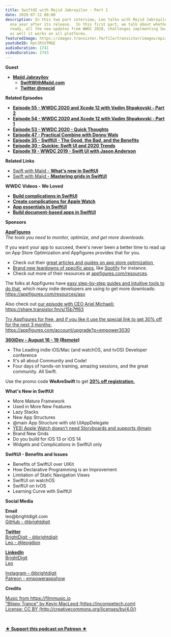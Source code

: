 ```yaml
---
title: SwiftUI with Majid Jabrayilov - Part 1
date: 2020-07-12 08:00
description: In this two part interview, Leo talks with Majid Jabrayilov about SwiftUI
  one year after its release.  In this first part, we talk about whether it is production
  ready, all the new updates from WWDC 2020, challenges implmenting SwiftUI, as well
  as well it works on all platforms.
featuredImage: https://images.transistor.fm/file/transistor/images/episode/287811/full_1593573940-artwork.jpg
youtubeID: RptJR1VfMGE
audioDuration: 1741
videoDuration: 1743
---
```

<p><b>Guest</b></p><ul><li>
<a href="https://swiftwithmajid.com"><strong>Majid Jabrayilov</strong></a><ul>
<li><a href="https://swiftwithmajid.com"><strong>SwiftWithMajid.com</strong></a></li>
<li><a href="https://twitter.com/mecid"><strong>Twitter @mecid</strong></a></li>
</ul>
</li></ul><p><b>Related Episodes</b></p><ul>
<li><a href="https://share.transistor.fm/s/51c9a342"><strong>Episode 55 - WWDC 2020 and Xcode 12 with Vadim Shpakovski - Part 2</strong></a></li>
<li><a href="https://share.transistor.fm/s/2c23d28a"><strong>Episode 54 - WWDC 2020 and Xcode 12 with Vadim Shpakovski - Part 1</strong></a></li>
<li><a href="https://share.transistor.fm/s/8f940315"><strong>Episode 53 - WWDC 2020 - Quick Thoughts</strong></a></li>
<li><a href="https://share.transistor.fm/s/8442feb7"><strong>Episode 47 - Practical Combine with Donny Wals</strong></a></li>
<li><a href="https://share.transistor.fm/s/87165d83"><strong>Episode 35 - SwiftUI - The Good, the Bad, and the Benefits</strong></a></li>
<li><a href="https://share.transistor.fm/s/2f12eb02"><strong>Episode 30 - Quickie: Swift UI and 2020 Trends</strong></a></li>
<li><a href="https://share.transistor.fm/s/3051561"><strong>Episode 19 - WWDC 2019 - Swift UI with Jason Anderson</strong></a></li>
</ul><p><b>Related Links</b></p><ul>
<li><a href="https://swiftwithmajid.com/2020/06/23/what-is-new-in-swiftui/">Swift with Majid - <strong>What's new in SwiftUI</strong></a></li>
<li><a href="https://swiftwithmajid.com/2020/07/08/mastering-grids-in-swiftui/">Swift with Majid - <strong>Mastering grids in SwiftUI</strong></a></li>
</ul><p><strong>WWDC Videos - We Loved</strong></p><ul>
<li><a href="https://developer.apple.com/videos/play/wwdc2020/10048/"><strong>Build complications in SwiftUI</strong></a></li>
<li><a href="https://developer.apple.com/videos/play/wwdc2020/10046/"><strong>Create complications for Apple Watch</strong></a></li>
<li><a href="https://developer.apple.com/videos/play/wwdc2020/10037/"><strong>App essentials in SwiftUI</strong></a></li>
<li><a href="https://developer.apple.com/videos/play/wwdc2020/10039/"><strong>Build document-based apps in SwiftUI</strong></a></li>
</ul><p><b>Sponsors</b></p><p><a href="https://appfigures.com/account/upgrade?p=empower3030"><strong>AppFigures</strong></a><strong><br></strong><em>The tools you need to monitor, optimize, and get more downloads.</em><strong></strong></p><p>If you want your app to succeed, there's never been a better time to read up on App Store Optimization and Appfigures provides that for you. </p><ul>
<li>Check out their <a href="https://appfigures.com/resources">great articles and guides on app store optimization </a>
</li>
<li>
<a href="https://appfigures.com/resources/tagged/aso-teardown">Brand new teardowns of specific apps</a>, like <a href="https://appfigures.com/resources/aso/optimization-teardown-spotify">Spotify</a> for instance. </li>
<li>Check out more of their resources at <a href="http://appfigures.com/resources">appfigures.com/resources</a>.</li>
</ul><p>The folks at Appfigures have <a href="https://appfigures.com/resources/aso">easy step-by-step guides and intuitive tools to do that</a>, which many indie developers are using to get more downloads:<br><a href="https://appfigures.com/resources/aso">https://appfigures.com/resources/aso</a></p><p>Also check out <a href="https://share.transistor.fm/s/15b7ff63">our episode with CEO Ariel Michaeli:<br>https://share.transistor.fm/s/15b7ff63</a></p><p><a href="https://appfigures.com/account/upgrade?p=empower3030">Try Appfigures for free, and if you like it use the special link to get 30% off for the next 3 months:</a><a href="https://www.linode.com/?r=97e09acbd5d304d87dadef749491d245e71c74e7"><br></a><a href="https://appfigures.com/account/upgrade?p=empower3030">https://appfigures.com/account/upgrade?p=empower3030</a></p><p><a href="https://360idev.com/"><strong>360iDev - August 16 - 19 (Remote)</strong></a></p><ul>
<li>The Leading indie iOS/Mac (and watchOS, and tvOS) Developer conference</li>
<li>It's all about Community and Code!</li>
<li>Four days of hands-on training, amazing sessions, and the great community. All Swift.</li>
</ul><p>Use the promo code <strong>WeAreSwift </strong>to get <a href="https://360idev.com/"><strong>20% off registration.</strong></a></p><p><b>What's New in SwiftUI</b></p><ul>
<li>More Mature Framework</li>
<li>Used in More New Features</li>
<li>Lazy Stacks</li>
<li>New App Structures</li>
<li>@main App Structure with old UIAppDelegate</li>
<li><a href="https://developer.apple.com/documentation/swiftui/wkextensiondelegateadaptor">YES! Apple Watch doesn't need Storyboards and supports @main</a></li>
<li>Brand New Grids </li>
<li>Do you build for iOS 13 or iOS 14</li>
<li>Widgets and Complications in SwiftUI only</li>
</ul><p><b>SwiftUI - Benefits and Issues</b></p><ul>
<li>Benefits of SwiftUI over UIKit</li>
<li>How Declarative Programming is an Improvement</li>
<li>Limitation of Static Navigation Views</li>
<li>SwiftUI on watchOS</li>
<li>SwiftUI on tvOS</li>
<li>Learning Curve with SwiftUI</li>
</ul><p><b>Social Media</b></p><p><strong>Email</strong><br>leo@brightdigit.com<br><a href="https://github.com/brightdigit">GitHub - @brightdigit</a></p><p><a href="https://twitter.com/brightdigit"><strong>Twitter </strong><br>BrightDigit - @brightdigit</a><br><a href="https://twitter.com/leogdion">Leo - @leogdion</a></p><p><a href="https://www.linkedin.com/company/bright-digit"><strong>LinkedIn</strong><br>BrightDigit</a><br><a href="https://www.linkedin.com/in/leogdion/">Leo</a></p><p><a href="https://www.instagram.com/brightdigit/">Instagram - @brightdigit</a><br><a href="https://www.patreon.com/empowerappsshow">Patreon - empowerappshow</a></p><p><b>Credits</b></p><p><a href="https://filmmusic.io/">Music from https://filmmusic.io</a><br><a href="https://incompetech.com/">"Blippy Trance" by Kevin MacLeod (https://incompetech.com)</a><br><a href="http://creativecommons.org/licenses/by/4.0/">License: CC BY (http://creativecommons.org/licenses/by/4.0/)</a></p><p><br></p><p><strong><a rel="payment" title="★ Support this podcast on Patreon ★" href="https://www.patreon.com/empowerappsshow">★ Support this podcast on Patreon ★</a></strong></p>
      